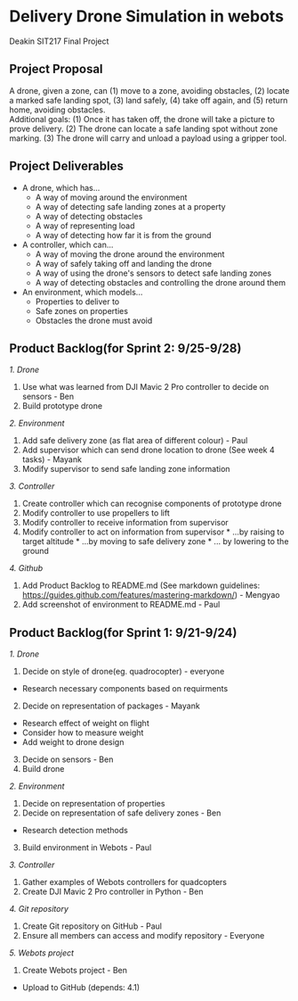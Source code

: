 # Delivery Drone Simulation in webots

Deakin SIT217 Final Project

## Project Proposal

A drone, given a zone, can (1) move to a zone, avoiding obstacles, (2) locate a marked safe landing spot, (3) land safely, (4) take off again, and (5) return home, avoiding obstacles.  
Additional goals: (1) Once it has taken off, the drone will take a picture to prove delivery. (2) The drone can locate a safe landing spot without zone marking. (3) The drone will carry and unload a payload using a gripper tool.

## Project Deliverables

- A drone, which has...
  - A way of moving around the environment
  - A way of detecting safe landing zones at a property
  - A way of detecting obstacles
  - A way of representing load
  - A way of detecting how far it is from the ground
- A controller, which can...
  - A way of moving the drone around the environment
  - A way of safely taking off and landing the drone
  - A way of using the drone's sensors to detect safe landing zones
  - A way of detecting obstacles and controlling the drone around them
- An environment, which models...
  - Properties to deliver to
  - Safe zones on properties
  - Obstacles the drone must avoid

## Product Backlog(for Sprint 2: 9/25-9/28)

*1. Drone*
  1. Use what was learned from DJI Mavic 2 Pro controller to decide on sensors - Ben
  2. Build prototype drone
  
*2. Environment*
  1. Add safe delivery zone (as flat area of different colour) - Paul
  2. Add supervisor which can send drone location to drone (See week 4 tasks) - Mayank
  3. Modify supervisor to send safe landing zone information

*3. Controller*
  1. Create controller which can recognise components of prototype drone
  2. Modify controller to use propellers to lift
  3. Modify controller to receive information from supervisor
  4. Modify controller to act on information from supervisor
    * ...by raising to target altitude
    * ...by moving to safe delivery zone
    * ... by lowering to the ground

*4. Github*
  1. Add Product Backlog to README.md (See markdown guidelines: <https://guides.github.com/features/mastering-markdown/>) - Mengyao
  2. Add screenshot of environment to README.md - Paul

## Product Backlog(for Sprint 1: 9/21-9/24)

*1. Drone*
  1. Decide on style of drone(eg. quadrocopter) - everyone
  * Research necessary components based on requirments
  2. Decide on representation of packages - Mayank
  * Research effect of weight on flight
  * Consider how to measure weight
  * Add weight to drone design
  3. Decide on sensors - Ben
  4. Build drone

*2. Environment*
  1. Decide on representation of properties
  2. Decide on representation of safe delivery zones - Ben
  * Research detection methods
  3. Build environment in Webots - Paul
  
*3. Controller*
  1. Gather examples of Webots controllers for quadcopters
  2. Create DJI Mavic 2 Pro controller in Python - Ben

*4. Git repository*
  1. Create Git repository on GitHub - Paul
  2. Ensure all members can access and modify repository - Everyone

*5. Webots project*
  1. Create Webots project - Ben 
  * Upload to GitHub (depends: 4.1)

  
  
  
